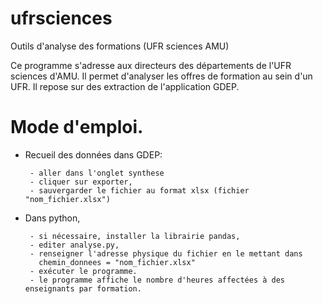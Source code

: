 # ufrsciences
Outils d'analyse des formations (UFR sciences AMU)

Ce programme s'adresse aux directeurs des départements de l'UFR sciences d'AMU. Il permet d'analyser les offres de formation au sein d'un UFR. Il repose sur des extraction de l'application GDEP.

# Mode d'emploi.
 
 - Recueil des données dans GDEP:
 
        - aller dans l'onglet synthese
        - cliquer sur exporter,
        - sauvergarder le fichier au format xlsx (fichier "nom_fichier.xlsx")
 
 - Dans python,
 
        - si nécessaire, installer la librairie pandas,
        - editer analyse.py,
        - renseigner l'adresse physique du fichier en le mettant dans 
          chemin_donnees = "nom_fichier.xlsx"
        - exécuter le programme. 
        - le programme affiche le nombre d'heures affectées à des enseignants par formation.
        

        

